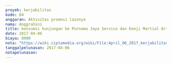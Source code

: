 ```yaml
---
proyek: kerjabilitas
kode: D4
anggaran: Aktivitas promosi lainnya
nama: Anggrahini
title: konsumsi kunjungan ke Purnama Jaya Service dan Kenji Martial Art
date: 2017-04-06
biaya: 8900
nota: "https://wiki.ciptamedia.org/wiki/File:April_06_2017_kerjabilitas_D4_snack2_kunjungan_sapda_inok761.jpg"
tanggalpelunasan: 2017-04-06
notapelunasan:
---
```

